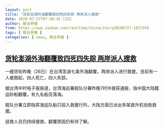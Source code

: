 ```yaml
---
layout: post
title: "货轮澎湖外海翻覆致四死四失踪 两岸派人搜救"
date: 2020-07-27T07:30:45.115Z
author: 联合早报
from: https://www.zaobao.com/realtime/china/story20200727-1072359
tags: [ 联合早报 ]
categories: [ news, 联合早报 ]
---
```

<!--1595860740000-->
[货轮澎湖外海翻覆致四死四失踪 两岸派人搜救](https://www.zaobao.com/realtime/china/story20200727-1072359)
------

<div>
<p>一艘货轮昨晚（26日）在台湾澎湖七美外海翻覆，两岸派人进行救援，目前有一人被救起，四人死亡，四人失踪。</p><p>据台湾中时电子报报道，台湾海巡署舰队分署昨晚7时许接获通报，指中国大陆籍运砂船翻覆，有九名船员落海。</p><p>舰队分署立即指挥海巡队船只投入救援行列，大陆方面已派出多架直升机协助救援。</p><section id="imu"><div id="dfp-ad-imu1-wrapper" class="dfp-tag-wrapper"><div id="dfp-ad-imu1" class="dfp-tag-wrapper"></div></div></section><p>拯救人员仍持续搜救，翻覆原因仍有待了解。</p><div id="innity-in-post"></div><div id="dfp-ad-midarticlespecial-wrapper" class="dfp-tag-wrapper"><div id="dfp-ad-midarticlespecial" class="dfp-tag-wrapper"></div></div>
</div>
